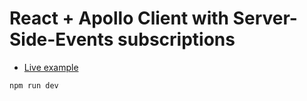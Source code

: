 # React + Apollo Client with Server-Side-Events subscriptions

* [Live example](https://subkit-presence-client.cloud.dropstack.run)

```bash
npm run dev
```